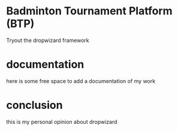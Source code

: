 # Badminton Tournament Platform (BTP)
Tryout the dropwizard framework

# documentation
here is some free space to add a documentation of my work

# conclusion
this is my personal opinion about dropwizard
